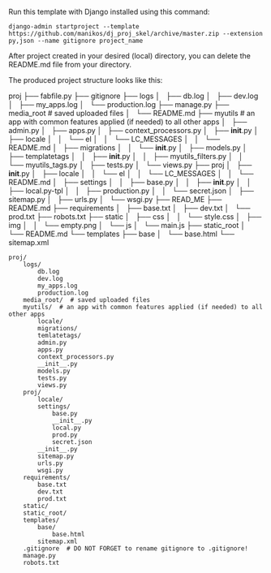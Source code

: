 Run this template with Django installed
using this command:

    django-admin startproject --template https://github.com/manikos/dj_proj_skel/archive/master.zip --extension py,json --name gitignore project_name

After project created in your desired (local) directory, you can delete the README.md file from your directory.

The produced project structure looks like this:


proj
├── fabfile.py
├── gitignore
├── logs
│   ├── db.log
│   ├── dev.log
│   ├── my_apps.log
│   └── production.log
├── manage.py
├── media_root # saved uploaded files
│   └── README.md
├── myutils    # an app with common features applied (if needed) to all other apps
│   ├── admin.py
│   ├── apps.py
│   ├── context_processors.py
│   ├── __init__.py
│   ├── locale
│   │   └── el
│   │       └── LC_MESSAGES
│   │           └── README.md
│   ├── migrations
│   │   └── __init__.py
│   ├── models.py
│   ├── templatetags
│   │   ├── __init__.py
│   │   ├── myutils_filters.py
│   │   └── myutils_tags.py
│   ├── tests.py
│   └── views.py
├── proj
│   ├── __init__.py
│   ├── locale
│   │   └── el
│   │       └── LC_MESSAGES
│   │           └── README.md
│   ├── settings
│   │   ├── base.py
│   │   ├── __init__.py
│   │   ├── local.py-tpl
│   │   ├── production.py
│   │   └── secret.json
│   ├── sitemap.py
│   ├── urls.py
│   └── wsgi.py
├── READ_ME
├── README.md
├── requirements
│   ├── base.txt
│   ├── dev.txt
│   └── prod.txt
├── robots.txt
├── static
│   ├── css
│   │   └── style.css
│   ├── img
│   │   └── empty.png
│   └── js
│       └── main.js
├── static_root
│   └── README.md
└── templates
    ├── base
    │   └── base.html
    └── sitemap.xml




    proj/
        logs/
    	    db.log
    	    dev.log
    	    my_apps.log
    	    production.log
        media_root/  # saved uploaded files
        myutils/  # an app with common features applied (if needed) to all other apps
    	    locale/
    	    migrations/
    	    temlatetags/
    	    admin.py
    	    apps.py
    	    context_processors.py
    	    __init__.py
    	    models.py
    	    tests.py
    	    views.py
        proj/
    	    locale/
    	    settings/
    		    base.py
    		    __init__.py
    		    local.py
    		    prod.py
    		    secret.json
    	    __init__.py
    	    sitemap.py
    	    urls.py
    	    wsgi.py
        requirements/
    	    base.txt
    	    dev.txt
    	    prod.txt
        static/
        static_root/
        templates/
    	    base/
    		    base.html
    	    sitemap.xml
        .gitignore  # DO NOT FORGET to rename gitignore to .gitignore!
        manage.py
        robots.txt

